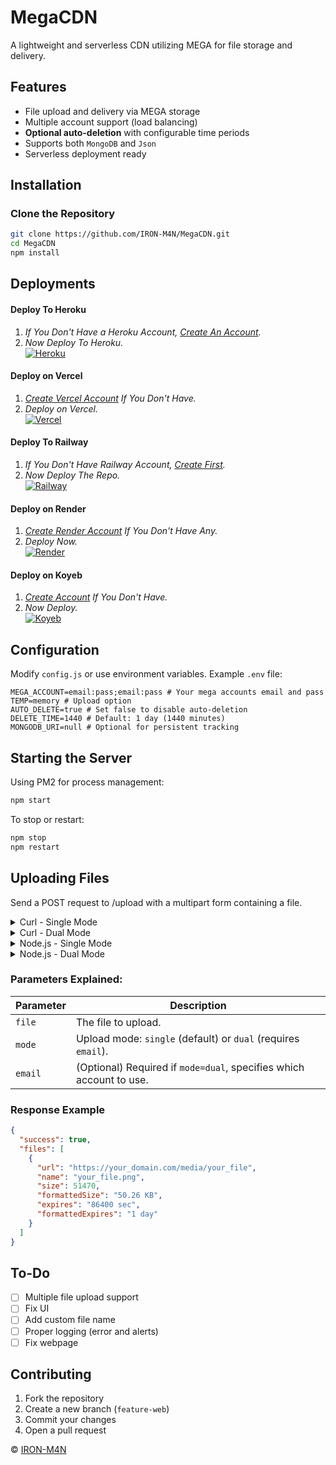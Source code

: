 # MegaCDN

A lightweight and serverless CDN utilizing MEGA for file storage and delivery.

## Features

- File upload and delivery via MEGA storage
- Multiple account support (load balancing)
- **Optional auto-deletion** with configurable time periods
- Supports both `MongoDB` and `Json`
- Serverless deployment ready

## Installation

### Clone the Repository

```sh
git clone https://github.com/IRON-M4N/MegaCDN.git
cd MegaCDN
npm install
```

## Deployments

#### Deploy To Heroku

1. _If You Don't Have a Heroku Account, [Create An Account](https://signup.heroku.com)._
2. _Now Deploy To Heroku._ <br>
   [![Heroku](https://img.shields.io/badge/Heroku-000000?style=for-the-badge&logo=heroku&logoColor=white)](https://heroku.com/deploy?template=https://github.com/IRON-M4N/MegaCDN)

#### Deploy on Vercel

1. _[Create Vercel Account](https://vercel.com/signup) If You Don't Have._
2. _Deploy on Vercel._ <br>
   [![Vercel](https://img.shields.io/badge/Vercel-000000?style=for-the-badge&logo=vercel&logoColor=white)](https://vercel.com/new/clone?repository-url=https%3A%2F%2Fgithub.com%2FIRON-M4N%2FMegaCDN&env=MEGA_ACCOUNT,PORT&envDescription=provide%20multiple%20accounts%20in%20this%20format%20email%3Apass%3Bemail%3Apass%0Afor%20port%20use%203000%20or%20any)

#### Deploy To Railway

1. _If You Don't Have Railway Account, [Create First](https://railway.com)._
2. _Now Deploy The Repo._ <br>
   [![Railway](https://img.shields.io/badge/Railway-000000?style=for-the-badge&logo=railway&logoColor=white)](https://railway.com/new)

#### Deploy on Render

1. _[Create Render Account](https://dashboard.render.com/register) If You Don't Have Any._
2. _Deploy Now._ <br>
   [![Render](https://img.shields.io/badge/Render-000000?style=for-the-badge&logo=render&logoColor=white)](https://render.com/deploy?repo=https://github.com/IRON-M4N/MegaCDN)

#### Deploy on Koyeb

1. _[Create Account](https://app.koyeb.com/auth/signup) If You Don't Have._
2. _Now Deploy._ <br>
   [![Koyeb](https://img.shields.io/badge/Koyeb-000000?style=for-the-badge&logo=koyeb&logoColor=white)](https://app.koyeb.com/deploy?type=git&repository=github.com/IRON-M4N/MegaCDN&name=MegaCDN&builder=buildpack&env[MEGA_ACCOUNT]=email:pass&env[PORT]=3000&env[TEMP]=memory)

## Configuration

Modify `config.js` or use environment variables. Example `.env` file:

```
MEGA_ACCOUNT=email:pass;email:pass # Your mega accounts email and pass
TEMP=memory # Upload option
AUTO_DELETE=true # Set false to disable auto-deletion
DELETE_TIME=1440 # Default: 1 day (1440 minutes)
MONGODB_URI=null # Optional for persistent tracking
```

## Starting the Server

Using PM2 for process management:

```sh
npm start
```

To stop or restart:

```sh
npm stop
npm restart
```

## Uploading Files

Send a POST request to /upload with a multipart form containing a file.

<details>
  <summary>Curl - Single Mode</summary>

```sh
 curl -X POST -F "file=@image.jpg" -F "mode=single" http://yourdomain.com/upload
```

</details>

<details>
  <summary>Curl - Dual Mode</summary>

```sh
curl -X POST -F "file=@image.jpg" -F "mode=dual" -F "email=user@example.com" http://yourdomain.com/upload
```

</details>

<details>
  <summary>Node.js - Single Mode</summary>

```js
const fs = require("fs");
const axios = require("axios");
const FormData = require("form-data");

async function uploadSingle() {
  const form = new FormData();
  form.append("file", fs.createReadStream("image.jpg"));
  form.append("mode", "single");

  const res = await axios.post("http://yourdomain.com/upload", form, {
    headers: form.getHeaders(),
  });

  console.log(res.data);
}

uploadSingle();
```

</details>

<details>
  <summary>Node.js - Dual Mode</summary>

```js
const fs = require("fs");
const axios = require("axios");
const FormData = require("form-data");

async function uploadDual() {
  const form = new FormData();
  form.append("file", fs.createReadStream("image.jpg"));
  form.append("mode", "dual");
  form.append("email", "ironman@onlyfans.com");

  const res = await axios.post("http://yourdomain.com/upload", form, {
    headers: form.getHeaders(),
  });

  console.log(res.data);
}

uploadDual();
```

</details>

### **Parameters Explained:**

| Parameter | Description                                                         |
| --------- | ------------------------------------------------------------------- |
| `file`    | The file to upload.                                                 |
| `mode`    | Upload mode: `single` (default) or `dual` (requires `email`).       |
| `email`   | (Optional) Required if `mode=dual`, specifies which account to use. |

### Response Example

```json
{
  "success": true,
  "files": [
    {
      "url": "https://your_domain.com/media/your_file",
      "name": "your_file.png",
      "size": 51470,
      "formattedSize": "50.26 KB",
      "expires": "86400 sec",
      "formattedExpires": "1 day"
    }
  ]
}
```

## To-Do

- [ ] Multiple file upload support
- [ ] Fix UI
- [ ] Add custom file name
- [ ] Proper logging (error and alerts)
- [ ] Fix webpage

## Contributing

1. Fork the repository
2. Create a new branch (`feature-web`)
3. Commit your changes
4. Open a pull request

© [IRON-M4N](https://github.com/IRON-M4N)
